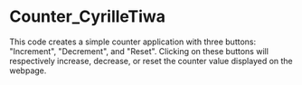 # Counter_CyrilleTiwa
This code creates a simple counter application with three buttons: "Increment", "Decrement", and "Reset". Clicking on these buttons will respectively increase, decrease, or reset the counter value displayed on the webpage. 
